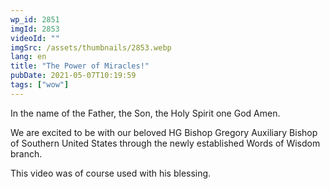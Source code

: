 ```yaml
---
wp_id: 2851
imgId: 2853
videoId: ""
imgSrc: /assets/thumbnails/2853.webp
lang: en
title: "The Power of Miracles!"
pubDate: 2021-05-07T10:19:59
tags: ["wow"]
---
```


<!-- page: 6 -->

<p>In the name of the Father, the Son, the Holy Spirit one God Amen.</p>
<p>We are excited to be with our beloved HG Bishop Gregory Auxiliary Bishop of Southern United States through the newly established Words of Wisdom branch.</p>
<p>This video was of course used with his blessing.</p>
<p>&nbsp;</p>
